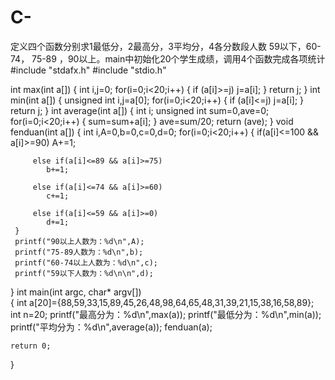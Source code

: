 # C-
定义四个函数分别求1最低分，2最高分，3平均分，4各分数段人数 59以下，60-74， 75-89 ，90以上。main中初始化20个学生成绩，调用4个函数完成各项统计
#include "stdafx.h"
#include "stdio.h"
                    
int max(int a[])
{
	int i,j=0;
	for(i=0;i<20;i++)
	{
		if (a[i]>=j)
			j=a[i];
	}
	return j;
}
int min(int a[])
{
	unsigned int i,j=a[0];
	for(i=0;i<20;i++)
	{
		if (a[i]<=j)
			j=a[i];
	}
	return j;
}
int average(int a[])
{
	int i;
	unsigned int sum=0,ave=0;
	for(i=0;i<20;i++)
	{
		sum=sum+a[i];
	}
	ave=sum/20;
	return (ave);
}
void fenduan(int a[])
{
	int i,A=0,b=0,c=0,d=0;
	 for(i=0;i<20;i++)
	 {
		 if(a[i]<=100 && a[i]>=90)
			A+=1;

		 else if(a[i]<=89 && a[i]>=75)
			b+=1;

		 else if(a[i]<=74 && a[i]>=60)
			c+=1;

		 else if(a[i]<=59 && a[i]>=0)
			d+=1;
	 }
	 printf("90以上人数为：%d\n",A);
	 printf("75-89人数为：%d\n",b);
	 printf("60-74以上人数为：%d\n",c);
	 printf("59以下人数为：%d\n\n",d);
}
int main(int argc, char* argv[])    
{
	int a[20]={88,59,33,15,89,45,26,48,98,64,65,48,31,39,21,15,38,16,58,89};
	int n=20;
	printf("最高分为：%d\n",max(a));
	printf("最低分为：%d\n",min(a));
	printf("平均分为：%d\n",average(a));
	fenduan(a);

	return 0;
}
